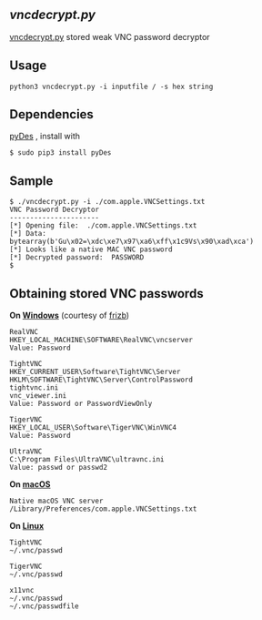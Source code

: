 ## _vncdecrypt.py_

[vncdecrypt.py](https://github.com/nikip72/vncdecrypt) stored weak VNC password decryptor

## Usage
```
python3 vncdecrypt.py -i inputfile / -s hex string
```
## Dependencies
[pyDes](https://pypi.org/project/pyDes/) , install with
```
$ sudo pip3 install pyDes
```

## Sample
```
$ ./vncdecrypt.py -i ./com.apple.VNCSettings.txt
VNC Password Decryptor
----------------------
[*] Opening file:  ./com.apple.VNCSettings.txt
[*] Data:  bytearray(b'Gu\x02=\xdc\xe7\x97\xa6\xff\x1c9Vs\x90\xad\xca')
[*] Looks like a native MAC VNC password
[*] Decrypted password:  PASSWORD
$
```

## Obtaining stored VNC passwords
__On [Windows](https://www.microsoft.com)__ (courtesy of [frizb](https://github.com/frizb/PasswordDecrypts))

```
RealVNC
HKEY_LOCAL_MACHINE\SOFTWARE\RealVNC\vncserver
Value: Password
```
```
TightVNC
HKEY_CURRENT_USER\Software\TightVNC\Server
HKLM\SOFTWARE\TightVNC\Server\ControlPassword
tightvnc.ini
vnc_viewer.ini
Value: Password or PasswordViewOnly
```
```
TigerVNC
HKEY_LOCAL_USER\Software\TigerVNC\WinVNC4
Value: Password
```
```
UltraVNC
C:\Program Files\UltraVNC\ultravnc.ini
Value: passwd or passwd2
```

__On [macOS](https://www.apple.com)__
```
Native macOS VNC server
/Library/Preferences/com.apple.VNCSettings.txt
```

__On [Linux](https://www.linux.org)__
```
TightVNC
~/.vnc/passwd
```
```
TigerVNC
~/.vnc/passwd
```
```
x11vnc
~/.vnc/passwd
~/.vnc/passwdfile
```
